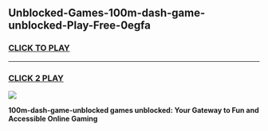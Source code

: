 
## Unblocked-Games-100m-dash-game-unblocked-Play-Free-0egfa
<h3>
<a href="https://premium76.site?title=100m-dash-game-unblocked&ref=10A">CLICK TO PLAY</a></h3>
<hr>

<h3>
<a href="https://premium76.site?title=100m-dash-game-unblocked&ref=10A">CLICK 2 PLAY</a>
  
</h3>

<a href="https://premium76.site?title=100m-dash-game-unblocked&ref=10A"><img src="https://clearcache.store/games.png"></a>


**100m-dash-game-unblocked games unblocked: Your Gateway to Fun and Accessible Online Gaming**
